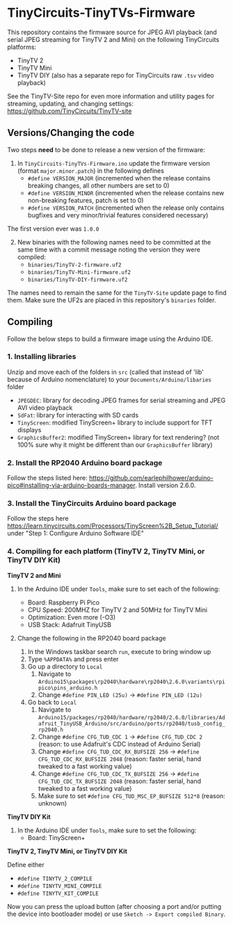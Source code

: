 # TinyCircuits-TinyTVs-Firmware

This repository contains the firmware source for JPEG AVI playback (and serial JPEG streaming for TinyTV 2 and Mini) on the following TinyCircuits platforms:
* TinyTV 2
* TinyTV Mini
* TinyTV DIY (also has a separate repo for TinyCircuits raw `.tsv` video playback)

See the TinyTV-Site repo for even more information and utility pages for streaming, updating, and changing settings: https://github.com/TinyCircuits/TinyTV-site

## Versions/Changing the code

Two steps **need** to be done to release a new version of the firmware:
1. In `TinyCircuits-TinyTVs-Firmware.ino` update the firmware version (format `major.minor.patch`) in the following defines 
    * `#define VERSION_MAJOR` (incremented when the release contains breaking changes, all other numbers are set to 0)
    * `#define VERSION_MINOR` (incremented when the release contains new non-breaking features, patch is set to 0)
    * `#define VERSION_PATCH` (incremented when the release only contains bugfixes and very minor/trivial features considered necessary)

The first version ever was `1.0.0`

2. New binaries with the following names need to be committed at the same time with a commit message noting the version they were compiled:
    * `binaries/TinyTV-2-firmware.uf2`
    * `binaries/TinyTV-Mini-firmware.uf2`
    * `binaries/TinyTV-DIY-firmware.uf2`

The names need to remain the same for the `TinyTV-Site` update page to find them. Make sure the UF2s are placed in this repository's `binaries` folder.

## Compiling

Follow the below steps to build a firmware image using the Arduino IDE.

### 1. Installing libraries

Unzip and move each of the folders in `src` (called that instead of 'lib' because of Arduino nomenclature) to your `Documents/Arduino/libaries` folder
* `JPEGDEC`: library for decoding JPEG frames for serial streaming and JPEG AVI video playback
* `SdFat`: library for interacting with SD cards
* `TinyScreen`: modified TinyScreen+ library to include support for TFT displays
* `GraphicsBuffer2`: modified TinyScreen+ library for text rendering? (not 100% sure why it might be different than our `GraphicsBuffer` library)

### 2. Install the RP2040 Arduino board package

Follow the steps listed here: https://github.com/earlephilhower/arduino-pico#installing-via-arduino-boards-manager. Install version 2.6.0.

### 3. Install the TinyCircuits Arduino board package
Follow the steps here https://learn.tinycircuits.com/Processors/TinyScreen%2B_Setup_Tutorial/ under "Step 1: Configure Arduino Software IDE"

### 4. Compiling for each platform (TinyTV 2, TinyTV Mini, or TinyTV DIY Kit)

**TinyTV 2 and Mini**

1. In the Arduino IDE under `Tools`, make sure to set each of the following:
    * Board: Raspberry Pi Pico
    * CPU Speed: 200MHZ for TinyTV 2 and 50MHz for TinyTV Mini
    * Optimization: Even more (-O3)
    * USB Stack: Adafruit TinyUSB

2. Change the following in the RP2040 board package
    1. In the Windows taskbar search `run`, execute to bring window up
    2. Type `%APPDATA%` and press enter
    3. Go up a directory to `Local`
        1. Navigate to `Arduino15\packages\rp2040\hardware\rp2040\2.6.0\variants\rpipico\pins_arduino.h`
        2. Change `#define PIN_LED (25u)` -> `#define PIN_LED (12u)`
    4. Go back to `Local`
        1. Navigate to `Arduino15/packages/rp2040/hardware/rp2040/2.6.0/libraries/Adafruit_TinyUSB_Arduino/src/arduino/ports/rp2040/tusb_config_rp2040.h`
        2. Change `#define CFG_TUD_CDC 1` -> `#define CFG_TUD_CDC 2` (reason: to use Adafruit's CDC instead of Arduino Serial)
        3. Change `#define CFG_TUD_CDC_RX_BUFSIZE 256` -> `#define CFG_TUD_CDC_RX_BUFSIZE 2048` (reason: faster serial, hand tweaked to a fast working value)
        4. Change `#define CFG_TUD_CDC_TX_BUFSIZE 256` -> `#define CFG_TUD_CDC_TX_BUFSIZE 2048` (reason: faster serial, hand tweaked to a fast working value)
        5. Make sure to set `#define CFG_TUD_MSC_EP_BUFSIZE 512*8` (reason: unknown) 

**TinyTV DIY Kit**

1. In the Arduino IDE under `Tools`, make sure to set the following:
    * Board: TinyScreen+

**TinyTV 2, TinyTV Mini, or TinyTV DIY Kit**

Define either
* `#define TINYTV_2_COMPILE`
* `#define TINYTV_MINI_COMPILE`
* `#define TINYTV_KIT_COMPILE`

Now you can press the upload button (after choosing a port and/or putting the device into bootloader mode) or use `Sketch -> Export compiled Binary`.